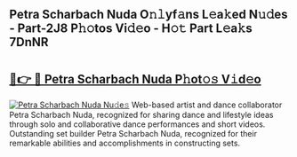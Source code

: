 ## Petra Scharbach Nuda O𝚗𝚕yf𝚊ns L𝚎a𝚔ed N𝚞𝚍es - Part-2J8 P𝚑𝚘tos Vi𝚍𝚎o - H𝚘𝚝 Part L𝚎a𝚔s 7DnNR

# <h2><a href="http://kf46ce2.oniu.top/?m=Petra+Scharbach+Nuda">🔗👉 🔴 Petra Scharbach Nuda P𝚑ot𝚘𝚜 V𝚒d𝚎o</a></h2>

[![Petra Scharbach Nuda Nu𝚍e𝚜](https://i.imgur.com/0qMVB7G.gif)](http://kf46ce2.oniu.top/?m=Petra+Scharbach+Nuda)
Web-based artist and dance collaborator Petra Scharbach Nuda, recognized for sharing dance and lifestyle ideas through solo and collaborative dance performances and short videos. Outstanding set builder Petra Scharbach Nuda, recognized for their remarkable abilities and accomplishments in constructing sets.  
